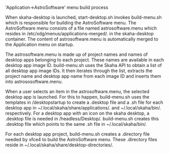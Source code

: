 'Application->AstroSoftware' menu build process

When skaha-desktop is launched, start-desktop.sh invokes build-menu.sh which is responsible for building the AstroSoftware menu. The AstroSoftware menu consists of a file named astrosoftware.menu which resides in /etc/xdg/menus/applications-merged/. in the skaha-desktop container. The content of astrosoftware.menu is automatically merged to the Application menu on startup.

The astrosoftware.menu is made up of project names and names of desktop apps belonging to each project. These names are available in each desktop app image ID. build-menu.sh uses the Skaha API to obtain a list of all desktop app image IDs. It then iterates through the list, extracts the project name and desktop app name from each image ID and inserts them into astrososoftware.menu.

When a user selects an item in the astrosoftware.menu, the selected desktop app is launched. For this to happen, build-menu.sh uses the templates in /desktopstartup to create a .desktop file and a .sh file for each desktop app in ~/.local/skaha/share/applications/. and ~/.local/skaha/bin/. respectively. For a desktop app with an icon on the skaha desktop, a .desktop file is needed in /headless/Desktop/. build-menu.sh creates this .desktop file which points to the same .sh file in ~/.local/skaha/bin/.

For each desktop app project, build-menu.sh creates a .directory file needed by xfce4 to build the AstroSoftware menu. These .directory files reside in ~/.local/skaha/share/desktop-directories/.
